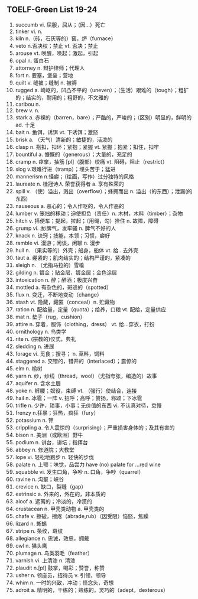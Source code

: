 ## TOELF-Green List 19-24

1. succumb vi. 屈服，屈从；（因...）死亡
2. tinker vi. n. 
3. kiln n.（砖，石灰等的）窖，炉（furnace）
4. veto n.否决权；禁止 vt. 否决；禁止 
5. arouse vt. 唤醒，唤起；激起，引起
6. opal n. 蛋白石
7. attorney n. 辩护律师；代理人
8. fort n. 要塞，堡垒；营地
9. quilt v. 缝被；缝制 n. 被褥 
10. rugged a. 崎岖的，凹凸不平的（uneven）；（生活）艰难的（tough）；粗犷的；结实的，耐用的；粗野的，不文雅的  
11. caribou n. 
12. brew v. n.
13. stark a. 赤裸的（barren，bare）；严酷的，严峻的；（区别）明显的，鲜明的 ad. 十足
14. bait n. 鱼饵，诱饵 vt. 下诱饵；激怒 
15. brisk a. （天气）清新的；敏捷的，活泼的
16. clasp n. 搭扣，扣环；紧抱；紧握 vt. 紧握；抱紧；扣住，扣牢
17. bountiful a. 慷慨的（generous）；大量的，充足的
18. cramp n. 痉挛，抽筋 [pl]（腹部）绞痛 vt. 阻碍，阻止（restrict）
19. slog v.艰难行进（tramp）；埋头苦于；猛进
20. mannerism n.怪癖；（绘画，写作）过分独特的风格
21. laureate n. 桂冠诗人 荣誉获得者 a. 享有殊荣的
22. spill v. （使）溢出，溅出（overflow）；蜂拥而出 n. 溢出（的东西）；泄漏(的东西)
23. nauseous a. 恶心的；令人作呕的，令人作恶的
24. lumber v. 笨拙的移动；迫使担负（责任）n. 木材，木料（timber）；杂物 
25. hitch v. 搭便车；提起，拉起；（用绳，勾）拴住 n. 故障，障碍
26. grump vi. 发i脾气，发牢骚  n. 脾气不好的人
27. knack n. 诀窍；技能，本领；习惯，癖好
28. ramble vi. 漫游；闲谈，闲聊 n. 漫步
29. hull n. （果实等的）外壳；船身，船体 vt. 给...去外壳 
30. taut a. 绷紧的；肌肉结实的；结构严谨的，紧凑的
31. sleigh n. （尤指马拉的）雪橇
32. gilding n. 镀金；贴金层，镀金层；金色涂层
33. intoxication n. 醉；醉酒；极度兴奋
34. mottled a. 有杂色的，斑驳的（spotted）
35. flux n. 变迁，不断地变动（change）
36. stash vt. 隐藏，藏匿（conceal）n. 贮藏物
37. ration n. 配给量，定量（quota）；给养，口粮 vt. 配给，定量供应
38. mat n. 垫子（rug，cushion）
39. attire n. 穿着，服饰（clothing，dress） vt. 给...穿衣，打扮
40. ornithology n. 鸟类学
41. rite n. (宗教的)仪式，典礼
42. sledding n. 进展
43. forage vi. 觅食；搜寻； n. 草料，饲料 
44. staggered a. 交错的，错开的（interlaced）；震惊的
45. elm n. 榆树
46. yarn n. 纱，纱线（thread，wool）（尤指夸张，编造的）故事
47. aquifer n. 含水土层
48. yoke n. 裤腰；奴役，束缚 vt. （强行）使结合，连接 
49. hail n. 冰雹；一阵 v. 招呼；高呼；赞扬，称颂；下冰雹 
50. trifle n. 少许，琐事，小事；无价值的东西 vi. 不认真对待，怠慢
51. frenzy n.狂暴；狂热，疯狂（fury）
52. potassium n. 钾
53. crippling a. 令人震惊的（surprising）；严重损害身体的；及其有害的
54. bison n. 美洲（或欧洲）野牛
55. podium n. 讲台，讲坛；指挥台
56. abbey n. 修道院；大教堂
57. lope vi. 轻松地跑步 n. 轻快的步伐 
58. palate n. 上颚；味觉，品尝力 have (no) palate for ...red wine
59. squabble vi. 发生口角，争吵 n. 口角，争吵（quarrel） 
60. ravine n. 沟壑；峡谷
61. crevice n. 缺口，裂缝（gap）
62. extrinsic a. 外来的，外在的，非本质的
63. aloof a. 远离的；冷淡的，冷漠的
64. crustacean n. 甲壳类动物 a. 甲壳类的
65. chafe v. 擦破，擦疼（abrade,rub）（因受限）恼怒，焦躁
66. lizard n. 蜥蜴
67. stripe n. 条纹，斑纹
68. allegiance n. 忠诚，效忠，拥戴
69. owl n. 猫头鹰
70. plumage n. 鸟类羽毛（feather）
71. varnish vi. 上清漆 n. 清漆 
72. plaudit n.[pl] 鼓掌，喝彩；赞誉，称赞
73. usher n. 领座员，招待员 v. 引领，领导
74. whim n. 一时的兴致，冲动；怪念头，奇想
75. adroit a. 精明的，干练的；熟练的，灵巧的（adept，dexterous）

